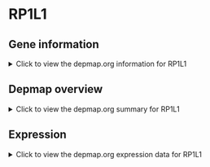 <h1>RP1L1</h1>

<h2>Gene information</h2>
<details>
  <summary>Click to view the depmap.org information for RP1L1</summary>
  <p><a href="https://depmap.org/portal/gene/RP1L1?tab=about" target="_BLANK">Open page in a new tab...</a></p>
  <iframe src="https://depmap.org/portal/gene/RP1L1?tab=about" style="border:none;width:100%;height:800px"></iframe>
</details>

<h2>Depmap overview</h2>
<details>
  <summary>Click to view the depmap.org summary for RP1L1</summary>
  <p><a href="https://depmap.org/portal/gene/RP1L1?tab=overview" target="_BLANK">Open page in a new tab...</a></p>
  <iframe src="https://depmap.org/portal/gene/RP1L1?tab=overview" style="border:none;width:100%;height:800px"></iframe>
</details>

<h2>Expression</h2>
<details>
  <summary>Click to view the depmap.org expression data for RP1L1</summary>
  <p><a href="https://depmap.org/portal/gene/RP1L1?tab=characterization" target="_BLANK">Open page in a new tab...</a></p>
  <iframe src="https://depmap.org/portal/gene/RP1L1?tab=characterization" style="border:none;width:100%;height:800px"></iframe>
</details>


<!--
<h2>Reactome Pathway diagram</h2>
<details>
  <summary>Click to view the Reactome pathway for RP1L1</summary>
  <p><a href="PURL" target="_BLANK">Open page in a new tab...</a></p>
  PNAME
</details>
-->


